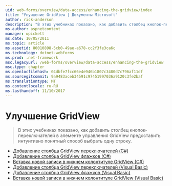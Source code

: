 ```yaml
---
uid: web-forms/overview/data-access/enhancing-the-gridview/index
title: "Улучшение GridView | Документы Microsoft"
author: rick-anderson
description: "В этих учебниках показано, как добавить столбец кнопок-переключателей в элементе управления GridView предоставить интуитивно понятный способ выбрать одну строку."
ms.author: aspnetcontent
manager: wpickett
ms.date: 10/05/2011
ms.topic: article
ms.assetid: 80010898-5cb0-49ae-a678-cc2f3fe3ca6c
ms.technology: dotnet-webforms
ms.prod: .net-framework
msc.legacyurl: /web-forms/overview/data-access/enhancing-the-gridview
msc.type: chapter
ms.openlocfilehash: 04dbfe7fcc66e4e946b1807c3480d7c796af11df
ms.sourcegitcommit: 9a9483aceb34591c97451997036a9120c3fe2baf
ms.translationtype: MT
ms.contentlocale: ru-RU
ms.lasthandoff: 11/10/2017
---
```

<a name="enhancing-the-gridview"></a>Улучшение GridView
====================
> В этих учебниках показано, как добавить столбец кнопок-переключателей в элементе управления GridView предоставить интуитивно понятный способ выбрать одну строку.


- [Добавление столбца GridView переключателей (C#)](adding-a-gridview-column-of-radio-buttons-cs.md)
- [Добавление столбца GridView флажков (C#)](adding-a-gridview-column-of-checkboxes-cs.md)
- [Вставка новой записи в нижнем колонтитуле GridView (C#)](inserting-a-new-record-from-the-gridview-s-footer-cs.md)
- [Добавление столбца GridView переключателей (Visual Basic)](adding-a-gridview-column-of-radio-buttons-vb.md)
- [Добавление столбца GridView флажков (Visual Basic)](adding-a-gridview-column-of-checkboxes-vb.md)
- [Вставка новой записи в нижнем колонтитуле GridView (Visual Basic)](inserting-a-new-record-from-the-gridview-s-footer-vb.md)
